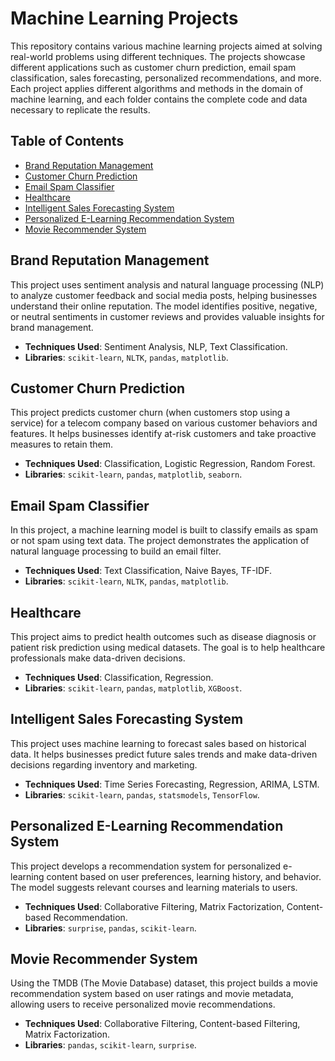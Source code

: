 # Machine Learning Projects

This repository contains various machine learning projects aimed at solving real-world problems using different techniques. The projects showcase different applications such as customer churn prediction, email spam classification, sales forecasting, personalized recommendations, and more. Each project applies different algorithms and methods in the domain of machine learning, and each folder contains the complete code and data necessary to replicate the results.

## Table of Contents
- [Brand Reputation Management](#brand-reputation-management)
- [Customer Churn Prediction](#customer-churn-prediction)
- [Email Spam Classifier](#email-spam-classifier)
- [Healthcare](#healthcare)
- [Intelligent Sales Forecasting System](#intelligent-sales-forecasting-system)
- [Personalized E-Learning Recommendation System](#personalized-e-learning-recommendation-system)
- [Movie Recommender System](#movie-recommender-system)
  

## Brand Reputation Management
This project uses sentiment analysis and natural language processing (NLP) to analyze customer feedback and social media posts, helping businesses understand their online reputation. The model identifies positive, negative, or neutral sentiments in customer reviews and provides valuable insights for brand management.

- **Techniques Used**: Sentiment Analysis, NLP, Text Classification.
- **Libraries**: `scikit-learn`, `NLTK`, `pandas`, `matplotlib`.

## Customer Churn Prediction
This project predicts customer churn (when customers stop using a service) for a telecom company based on various customer behaviors and features. It helps businesses identify at-risk customers and take proactive measures to retain them.

- **Techniques Used**: Classification, Logistic Regression, Random Forest.
- **Libraries**: `scikit-learn`, `pandas`, `matplotlib`, `seaborn`.

## Email Spam Classifier
In this project, a machine learning model is built to classify emails as spam or not spam using text data. The project demonstrates the application of natural language processing to build an email filter.

- **Techniques Used**: Text Classification, Naive Bayes, TF-IDF.
- **Libraries**: `scikit-learn`, `NLTK`, `pandas`, `matplotlib`.

## Healthcare
This project aims to predict health outcomes such as disease diagnosis or patient risk prediction using medical datasets. The goal is to help healthcare professionals make data-driven decisions.

- **Techniques Used**: Classification, Regression.
- **Libraries**: `scikit-learn`, `pandas`, `matplotlib`, `XGBoost`.

## Intelligent Sales Forecasting System
This project uses machine learning to forecast sales based on historical data. It helps businesses predict future sales trends and make data-driven decisions regarding inventory and marketing.

- **Techniques Used**: Time Series Forecasting, Regression, ARIMA, LSTM.
- **Libraries**: `scikit-learn`, `pandas`, `statsmodels`, `TensorFlow`.

## Personalized E-Learning Recommendation System
This project develops a recommendation system for personalized e-learning content based on user preferences, learning history, and behavior. The model suggests relevant courses and learning materials to users.

- **Techniques Used**: Collaborative Filtering, Matrix Factorization, Content-based Recommendation.
- **Libraries**: `surprise`, `pandas`, `scikit-learn`.

## Movie Recommender System
Using the TMDB (The Movie Database) dataset, this project builds a movie recommendation system based on user ratings and movie metadata, allowing users to receive personalized movie recommendations.

- **Techniques Used**: Collaborative Filtering, Content-based Filtering, Matrix Factorization.
- **Libraries**: `pandas`, `scikit-learn`, `surprise`.

